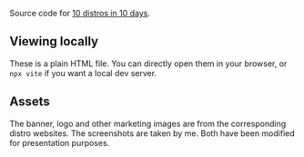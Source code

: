 Source code for [10 distros in 10 days](https://mnvr.github.io/10-distros/).

## Viewing locally

These is a plain HTML file. You can directly open them in your browser, or `npx
vite` if you want a local dev server.

## Assets

The banner, logo and other marketing images are from the corresponding distro
websites. The screenshots are taken by me. Both have been modified for
presentation purposes.
